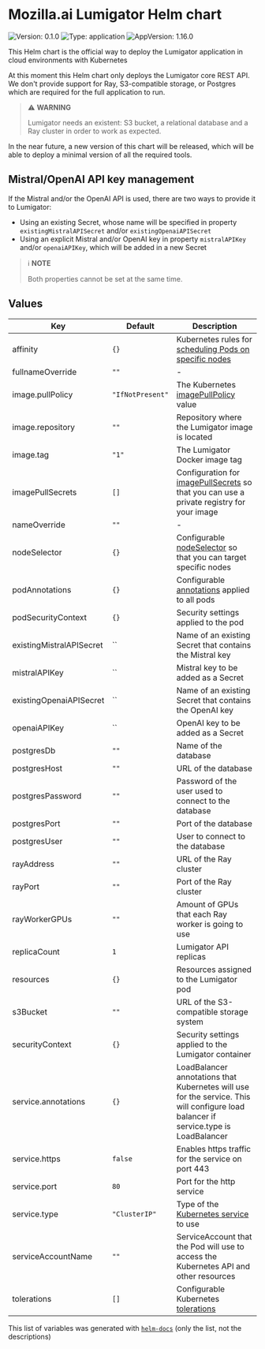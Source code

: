 # Mozilla.ai Lumigator Helm chart

![Version: 0.1.0](https://img.shields.io/badge/Version-0.1.0-informational?style=flat-square) ![Type: application](https://img.shields.io/badge/Type-application-informational?style=flat-square) ![AppVersion: 1.16.0](https://img.shields.io/badge/AppVersion-1.16.0-informational?style=flat-square)

This Helm chart is the official way to deploy the Lumigator application in cloud environments with Kubernetes

At this moment this Helm chart only deploys the Lumigator core REST API. We don't provide support for Ray, S3-compatible storage, or Postgres which are required for the full application to run. 

> ⚠️ **WARNING**
>
> Lumigator needs an existent: S3 bucket, a relational database and a Ray cluster in order to work as expected.

In the near future, a new version of this chart will be released, which will be able to deploy a minimal version of all the required tools.

## Mistral/OpenAI API key management

If the Mistral and/or the OpenAI API is used, there are two ways to provide it to Lumigator:

* Using an existing Secret, whose name will be specified in property `existingMistralAPISecret` and/or `existingOpenaiAPISecret`
* Using an explicit Mistral and/or OpenAI key in property `mistralAPIKey` and/or `openaiAPIKey`, which will be added in a new Secret

> ℹ **NOTE**
>
> Both properties cannot be set at the same time.

## Values

| Key | Default | Description |
|-----|---------|-------------|
| affinity | `{}` |  Kubernetes rules for [scheduling Pods on specific nodes](https://kubernetes.io/docs/concepts/scheduling-eviction/assign-pod-node/#affinity-and-anti-affinity) |
| fullnameOverride | `""` | - |
| image.pullPolicy | `"IfNotPresent"` | The Kubernetes [imagePullPolicy](https://kubernetes.io/docs/concepts/containers/images/#updating-images) value |
| image.repository | `""` | Repository where the Lumigator image is located |
| image.tag | `"1"` | The Lumigator Docker image tag |
| imagePullSecrets | `[]` | Configuration for [imagePullSecrets](https://kubernetes.io/docs/tasks/configure-pod-container/pull-image-private-registry/#create-a-pod-that-uses-your-secret) so that you can use a private registry for your image |
| nameOverride | `""` | - |
| nodeSelector | `{}` | Configurable [nodeSelector](https://kubernetes.io/docs/concepts/scheduling-eviction/assign-pod-node/#nodeselector) so that you can target specific nodes |
| podAnnotations | `{}` | Configurable [annotations](https://kubernetes.io/docs/concepts/overview/working-with-objects/annotations/) applied to all pods |
| podSecurityContext | `{}` | Security settings applied to the pod |
| existingMistralAPISecret | `` | Name of an existing Secret that contains the Mistral key |
| mistralAPIKey | `` | Mistral key to be added as a Secret |
| existingOpenaiAPISecret | `` | Name of an existing Secret that contains the OpenAI key |
| openaiAPIKey | `` | OpenAI key to be added as a Secret |
| postgresDb | `""` | Name of the database |
| postgresHost | `""` | URL of the database |
| postgresPassword | `""` | Password of the user used to connect to the database |
| postgresPort | `""` | Port of the database |
| postgresUser | `""` | User to connect to the database |
| rayAddress | `""` | URL of the Ray cluster |
| rayPort | `""` | Port of the Ray cluster |
| rayWorkerGPUs | `""` | Amount of GPUs that each Ray worker is going to use |
| replicaCount | `1` | Lumigator API replicas |
| resources | `{}` | Resources assigned to the Lumigator pod |
| s3Bucket | `""` | URL of the S3-compatible storage system |
| securityContext | `{}` | Security settings applied to the Lumigator container |
| service.annotations | `{}` | LoadBalancer annotations that Kubernetes will use for the service. This will configure load balancer if service.type is LoadBalancer | 
| service.https | `false` | Enables https traffic for the service on port 443 |
| service.port | `80` | Port for the http service |
| service.type | `"ClusterIP"` | Type of the [Kubernetes service](https://kubernetes.io/docs/concepts/services-networking/service/#publishing-services-service-types) to use |
| serviceAccountName | `""` | ServiceAccount that the Pod will use to access the Kubernetes API and other resources |
| tolerations | `[]` | Configurable Kubernetes [tolerations](https://kubernetes.io/docs/concepts/scheduling-eviction/taint-and-toleration/) |

This list of variables was generated with [`helm-docs`](https://github.com/norwoodj/helm-docs) (only the list, not the descriptions)